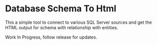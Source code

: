 # Database Schema To Html
This a simple tool to connect to various SQL Server sources and get the HTML output for schema with relationship with entities.

Work In Progress, follow release for updates.
